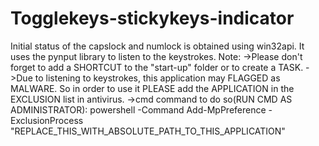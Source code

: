 # Togglekeys-stickykeys-indicator

Initial status of the capslock and numlock is obtained using win32api.
It uses the pynput library to listen to the keystrokes.
Note:
    ->Please don't forget to add a SHORTCUT to the "start-up" folder or to create a TASK.
    ->Due to listening to keystrokes, this application may FLAGGED as MALWARE.
      So in order to use it PLEASE add the APPLICATION in the EXCLUSION list in antivirus.
    ->cmd command to do so(RUN CMD AS ADMINISTRATOR): 
        powershell -Command Add-MpPreference -ExclusionProcess "REPLACE_THIS_WITH_ABSOLUTE_PATH_TO_THIS_APPLICATION"
